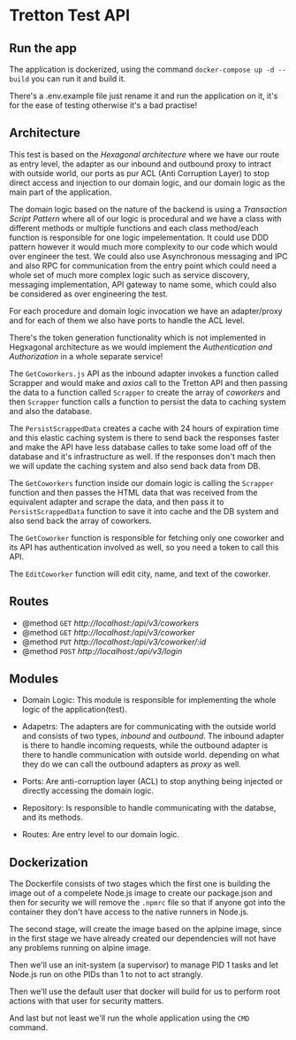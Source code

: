 # Tretton Test API

## Run the app
The application is dockerized, using the command `docker-compose up -d --build` you can run it and build it.

There's a .env.example file just rename it and run the application on it, it's for the ease of testing otherwise it's a bad practise!

## Architecture
This test is based on the _Hexagonal architecture_ where we have our route as entry level, the adapter as our inbound and outbound proxy to intract with outside world, our ports as pur ACL (Anti Corruption Layer) to stop direct access and injection to our domain logic, and our domain logic as the main part of the application.

The domain logic based on the nature of the backend is using a _Transaction Script Pattern_ where all of our logic is procedural and we have a class with different methods or multiple functions and each class method/each function is responsible for one logic impelementation. It could use DDD pattern however it would much more complexity to our code which would over engineer the test. We could also use Asynchronous messaging and IPC and also RPC for communication from the entry point which could need a whole set of much more complex logic such as service discovery, messaging implementation, API gateway to name some, which could also be considered as over engineering the test.

For each procedure and domain logic invocation we have an adapter/proxy and for each of them we also have ports to handle the ACL level.

There's the token generation functionality which is not implemented in Hegxagonal architecture as we would implement the _Authentication and Authorization_ in a whole separate service!

The `GetCoworkers.js` API as the inbound adapter invokes a function called Scrapper and would make and _axios_ call to the Tretton API and then passing the data to a function called `Scrapper` to create the array of _coworkers_ and then `Scrapper` function calls a function to persist the data to caching system and also the database.

The `PersistScrappedData` creates a cache with 24 hours of expiration time and this elastic caching system is there to send back the responses faster and make the API have less database calles to take some load off of the database and it's infrastructure as well.
If the responses don't mach then we will update the caching system and also send back data from DB.

The `GetCoworkers` function inside our domain logic is calling the `Scrapper` function and then passes the HTML data that was received from the equivalent adapter and scrape the data, and then pass it to `PersistScrappedData` function to save it into cache and the DB system and also send back the array of coworkers.

The `GetCoworker` function is responsible for fetching only one coworker and its API has authentication involved as well, so you need a token to call this API.

The `EditCoworker` function will edit city, name, and text of the coworker.

## Routes
- @method `GET` _http://localhost:<PORT>/api/v3/coworkers_
- @method `GET` _http://localhost:<PORT>/api/v3/coworker_
- @method `PUT` _http://localhost:<PORT>/api/v3/coworker/:id_
- @method `POST` _http://localhost:<PORT>/api/v3/login_

## Modules
- Domain Logic: This module is responsible for implementing the whole logic of the application(test).

- Adapetrs: The adapters are for communicating with the outside world and consists of two types, _inbound_ and _outbound_. The inbound adapter is there to handle incoming requests, while the outbound adapter is there to handle communication with outside world. depending on what they do we can call the outbound adapters as _proxy_ as well.

- Ports: Are anti-corruption layer (ACL) to stop anything being injected or directly accessing the domain logic.

- Repository: Is responsible to handle communicating with the databse, and its methods.

- Routes: Are entry level to our domain logic.

## Dockerization
The Dockerfile consists of two stages which the first one is building the image out of a compelete Node.js image to create our package.json and then for security we will remove the `.npmrc` file so that if anyone got into the container they don't have access to the native runners in Node.js.

The second stage, will create the image based on the aplpine image, since in the first stage we have already created our dependencies will not have any problems running on alpine image.

Then we'll use an init-system (a supervisor) to manage PID 1 tasks and let Node.js run on othe PIDs than 1 to not to act strangly.

Then we'll use the default user that docker will build for us to perform root actions with that user for security matters.

And last but not least we'll run the whole application using the `CMD` command.

